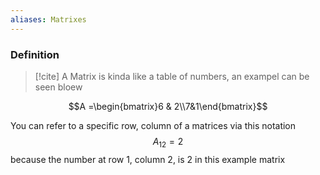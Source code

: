 ```yaml
---
aliases: Matrixes
---
```

### Definition
>[!cite]
>A Matrix is kinda like a table of numbers, an exampel can be seen bloew

$$A =\begin{bmatrix}6 & 2\\7&1\end{bmatrix}$$

You can refer to a specific row, column of a matrices via this notation
$$A_{12}=2$$
because the number at row 1, column 2, is 2 in this example matrix